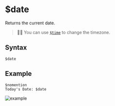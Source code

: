 # $date
Returns the current date.

> 🧙‍♂️ You can use [`$time`](./time.md) to change the timezone.

## Syntax
```
$date
```

## Example
```
$nomention
Today's Date: $date
```
![example](https://user-images.githubusercontent.com/69215413/122827414-5232ba80-d2b2-11eb-8e0f-de15f7933660.png)
